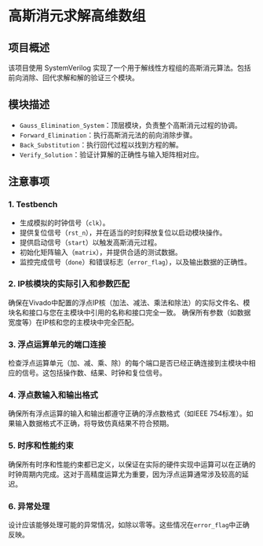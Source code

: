 # 高斯消元求解高维数组

## 项目概述
该项目使用 SystemVerilog 实现了一个用于解线性方程组的高斯消元算法。包括前向消除、回代求解和解的验证三个模块。

## 模块描述
- `Gauss_Elimination_System`：顶层模块，负责整个高斯消元过程的协调。
- `Forward_Elimination`：执行高斯消元法的前向消除步骤。
- `Back_Substitution`：执行回代过程以找到方程的解。
- `Verify_Solution`：验证计算解的正确性与输入矩阵相对应。

## 注意事项

### 1. **Testbench**

- 生成模拟的时钟信号（`clk`）。
- 提供复位信号（`rst_n`），并在适当的时刻释放复位以启动模块操作。
- 提供启动信号（`start`）以触发高斯消元过程。
- 初始化矩阵输入（`matrix`），并提供合适的测试数据。
- 监控完成信号（`done`）和错误标志（`error_flag`），以及输出数据的正确性。

### 2. **IP核模块的实际引入和参数匹配**
确保在Vivado中配置的浮点IP核（加法、减法、乘法和除法）的实际文件名、模块名和接口与您在主模块中引用的名称和接口完全一致。
确保所有参数（如数据宽度等）在IP核和您的主模块中完全匹配。

### 3. **浮点运算单元的端口连接**
检查浮点运算单元（加、减、乘、除）的每个端口是否已经正确连接到主模块中相应的信号。这包括操作数、结果、时钟和复位信号。

### 4. **浮点数输入和输出格式**
确保所有浮点运算的输入和输出都遵守正确的浮点数格式（如IEEE 754标准）。如果输入数据格式不正确，将导致仿真结果不符合预期。

### 5. **时序和性能约束**
确保所有时序和性能约束都已定义，以保证在实际的硬件实现中运算可以在正确的时钟周期内完成。这对于高精度运算尤为重要，因为浮点运算通常涉及较高的延迟。

### 6. **异常处理**
设计应该能够处理可能的异常情况，如除以零等。这些情况在`error_flag`中正确反映。




